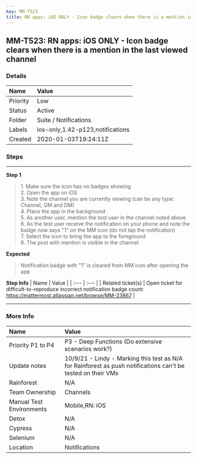 ```yaml
---
key: MM-T523
title: RN apps: iOS ONLY - Icon badge clears when there is a mention in the last viewed channel
---
```


## MM-T523: RN apps: iOS ONLY - Icon badge clears when there is a mention in the last viewed channel

### Details

| Name     | Value                            |
| :------- | :------------------------------- |
| Priority | Low                              |
| Status   | Active                           |
| Folder   | Suite / Notifications            |
| Labels   | ios-only,1.42-p123,notifications |
| Created  | 2020-01-03T19:24:11Z             |

### Steps

<hr/>

**Step 1**

> <article>1. Make sure the icon has no badges showing<br>2. Open the app on iOS<br>3. Note the channel you are currently viewing (can be any type: Channel, GM and DM)<br>4. Place the app in the background<br>5. As another user, mention the test user in the channel noted above<br>6. As the test user receive the notification on your phone and note the badge now says "1" on the MM icon (do not tap the notification)<br>7. Select the icon to bring the app to the foreground<br>8. The post with mention is visible in the channel</article>

**Expected**

> <article>Notification badge with "1" is cleared from MM icon after opening the app</article>

**Step Info**
| Name | Value |
| :--- | :--- |
| Related ticket(s) | Open ticket for difficult-to-reproduce incorrect notification badge count: <a href="https://mattermost.atlassian.net/browse/MM-23867">https://mattermost.atlassian.net/browse/MM-23867</a> |

<hr/>

### More Info

| Name                     | Value                                                                                                        |
| :----------------------- | :----------------------------------------------------------------------------------------------------------- |
| Priority P1 to P4        | P3 - Deep Functions (Do extensive scenarios work?)                                                           |
| Update notes             | 10/9/21 - Lindy - Marking this test as N/A for Rainforest as push notifications can't be tested on their VMs |
| Rainforest               | N/A                                                                                                          |
| Team Ownership           | Channels                                                                                                     |
| Manual Test Environments | Mobile,RN: iOS                                                                                               |
| Detox                    | N/A                                                                                                          |
| Cypress                  | N/A                                                                                                          |
| Selenium                 | N/A                                                                                                          |
| Location                 | Notifications                                                                                                |

